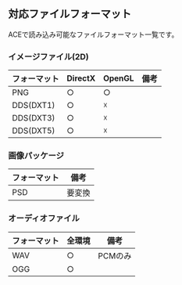 ﻿## 対応ファイルフォーマット

ACEで読み込み可能なファイルフォーマット一覧です。

### イメージファイル(2D)

| フォーマット | DirectX | OpenGL | 備考 |
|---|---|---|---|
|PNG|○|○||
|DDS(DXT1)|○|☓||
|DDS(DXT3)|○|☓||
|DDS(DXT5)|○|☓||

### 画像パッケージ

| フォーマット | 備考 |
|---|---|
|PSD|要変換|

### オーディオファイル

| フォーマット | 全環境 | 備考 |
|---|---|---|
|WAV|○|PCMのみ|
|OGG|○||

